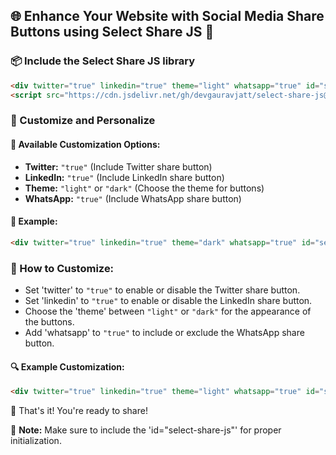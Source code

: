 ## 🌐 Enhance Your Website with Social Media Share Buttons using Select Share JS 🚀 

### 📦 Include the Select Share JS library
```html
<div twitter="true" linkedin="true" theme="light" whatsapp="true" id="select-share-js"></div>
<script src="https://cdn.jsdelivr.net/gh/devgauravjatt/select-share-js@main/build/v-1.0/main.js"></script>
```

### 🎨 Customize and Personalize 

#### 📌 Available Customization Options:
- **Twitter:** `"true"` (Include Twitter share button)
- **LinkedIn:** `"true"` (Include LinkedIn share button)
- **Theme:** `"light"` or `"dark"` (Choose the theme for buttons)
- **WhatsApp:** `"true"` (Include WhatsApp share button)

#### 🔧 Example:
```html
<div twitter="true" linkedin="true" theme="dark" whatsapp="true" id="select-share-js"></div>
```

### 📝 How to Customize:
- Set 'twitter' to `"true"` to enable or disable the Twitter share button.
- Set 'linkedin' to `"true"` to enable or disable the LinkedIn share button.
- Choose the 'theme' between `"light"` or `"dark"` for the appearance of the buttons.
- Add 'whatsapp' to `"true"` to include or exclude the WhatsApp share button.

#### 🔍 Example Customization:
```html
<div twitter="true" linkedin="true" theme="light" whatsapp="true" id="select-share-js"></div>
```

🚀 That's it! You're ready to share! 

🚨 **Note:** Make sure to include the 'id="select-share-js"' for proper initialization.
